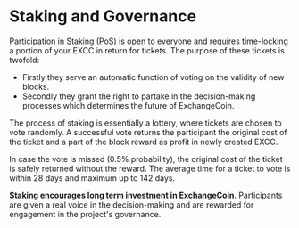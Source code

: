 # Staking and Governance

Participation in Staking (PoS) is open to everyone and requires time-locking a portion of your EXCC in return for tickets. The purpose of these tickets is twofold:

- Firstly they serve an automatic function of voting on the validity of new blocks.
- Secondly they grant the right to partake in the decision-making processes which determines the future of ExchangeCoin.

The process of staking is essentially a lottery, where tickets are chosen to vote randomly. A successful vote returns the participant the original cost of the ticket and a part of the block reward as profit in newly created EXCC.

In case the vote is missed (0.5% probability), the original cost of the ticket is safely returned without the reward. The average time for a ticket to vote is within 28 days and maximum up to 142 days.

**Staking encourages long term investment in ExchangeCoin**. Participants are given a
real voice in the decision-making and are rewarded for engagement in the
project's governance.
